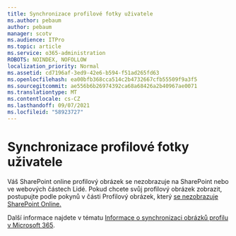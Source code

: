 ```yaml
---
title: Synchronizace profilové fotky uživatele
ms.author: pebaum
author: pebaum
manager: scotv
ms.audience: ITPro
ms.topic: article
ms.service: o365-administration
ROBOTS: NOINDEX, NOFOLLOW
localization_priority: Normal
ms.assetid: cd7196af-3ed9-42e6-b594-f51ad265fd63
ms.openlocfilehash: ea00bfb368cca514c2b4732667cfb55509f9a3f5
ms.sourcegitcommit: ae556b6b26974392ca68a68426a2b40967ae0071
ms.translationtype: MT
ms.contentlocale: cs-CZ
ms.lasthandoff: 09/07/2021
ms.locfileid: "58923727"
---
```

# <a name="sync-a-users-profile-picture"></a>Synchronizace profilové fotky uživatele

Váš SharePoint online profilový obrázek se nezobrazuje na SharePoint nebo ve webových částech Lidé. Pokud chcete svůj profilový obrázek zobrazit, postupujte podle pokynů v části Profilový obrázek, který [se nezobrazuje SharePoint Online.](https://docs.microsoft.com/sharepoint/troubleshoot/administration/profile-picture-not-showing)

Další informace najdete v tématu [Informace o synchronizaci obrázků profilu v Microsoft 365](https://support.office.com/article/information-about-profile-picture-synchronization-in-office-365-20594d76-d054-4af4-a660-401133e3d48a).

